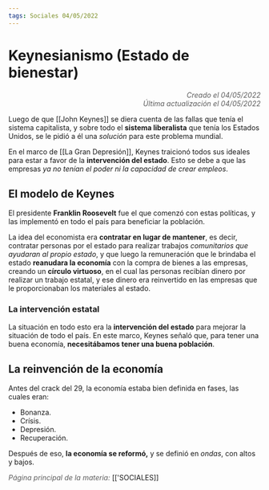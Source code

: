 ```yaml
---
tags: Sociales 04/05/2022
---
```


# Keynesianismo (Estado de bienestar)
<div style="text-align: right; opacity: 0.7; font-style: italic;">Creado el 04/05/2022</div>
<div style="text-align: right; opacity: 0.7; font-style: italic;">Última actualización el 04/05/2022</div>

Luego de que [[John Keynes]] se diera cuenta de las fallas que tenía el sistema capitalista, y sobre todo el **sistema liberalista** que tenía los Estados Unidos, se le pidió a él una *solución* para este problema mundial.

En el marco de [[La Gran Depresión]], Keynes traicionó todos sus ideales para estar a favor de la **intervención del estado**. Esto se debe a que las empresas *ya no tenían el poder ni la capacidad de crear empleos*.

## El modelo de Keynes

El presidente **Franklin Roosevelt** fue el que comenzó con estas políticas, y las implementó en todo el país para beneficiar la población.

La idea del economista era **contratar en lugar de mantener**, es decir, contratar personas por el estado para realizar trabajos *comunitarios que ayudaran al propio estado*, y que luego la remuneración que le brindaba el estado **reanudara la economía** con la compra de bienes a las empresas, creando un **círculo virtuoso**, en el cual las personas recibían dinero por realizar un trabajo estatal, y ese dinero era reinvertido en las empresas que le proporcionaban los materiales al estado.

### La intervención estatal

La situación en todo esto era la **intervención del estado** para mejorar la situación de todo el país. En este marco, Keynes señaló que, para tener una buena economía, **necesitábamos tener una buena población**.

## La reinvención de la economía

Antes del crack del 29, la economía estaba bien definida en fases, las cuales eran:

- Bonanza.
- Crísis.
- Depresión.
- Recuperación.

Después de eso, **la economía se reformó,** y se definió en *ondas*, con altos y bajos.

<span style="opacity: 0.7; font-style: italic;">Página principal de la materia:</span> [['SOCIALES]]